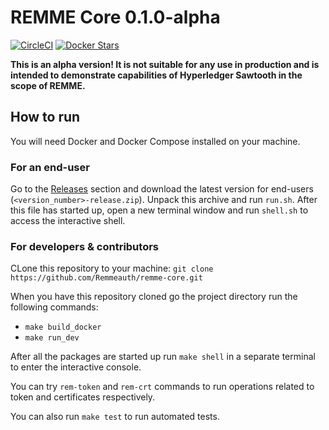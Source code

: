 # REMME Core 0.1.0-alpha

[![CircleCI](https://img.shields.io/circleci/project/github/Remmeauth/remme-core.svg)](https://circleci.com/gh/Remmeauth/remme-core)
[![Docker Stars](https://img.shields.io/docker/stars/remme/remme-core.svg)](https://hub.docker.com/r/remme/remme-core/)

**This is an alpha version! It is not suitable for any use in production and is intended to demonstrate capabilities of Hyperledger Sawtooth in the scope of REMME.**

## How to run

You will need Docker and Docker Compose installed on your machine.

### For an end-user

Go to the [Releases](https://github.com/Remmeauth/remme-core/releases) section and download the latest version for end-users (`<version_number>-release.zip`). Unpack this archive and run `run.sh`. After this file has started up, open a new terminal window and run `shell.sh` to access the interactive shell.

### For developers & contributors

CLone this repository to your machine: `git clone https://github.com/Remmeauth/remme-core.git`

When you have this repository cloned go the project directory run the following commands:

* `make build_docker`
* `make run_dev`

After all the packages are started up run `make shell` in a separate terminal to enter the interactive console.

You can try `rem-token` and `rem-crt` commands to run operations related to token and certificates respectively.

You can also run `make test` to run automated tests.
